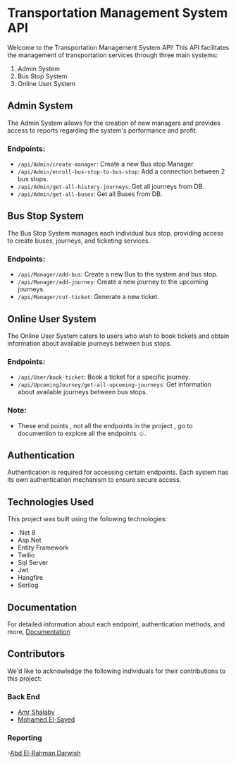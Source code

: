 # Transportation Management System API

Welcome to the Transportation Management System API! This API facilitates the management of transportation services through three main systems:

1. Admin System
2. Bus Stop System
3. Online User System

## Admin System

The Admin System allows for the creation of new managers and provides access to reports regarding the system's performance and profit.

### Endpoints:

- `/api/Admin/create-manager`: Create a new Bus stop Manager
- `/api/Admin/enroll-bus-stop-to-bus-stop`: Add a connection between 2 bus stops.
- `/api/Admin/get-all-history-journeys`: Get all journeys from DB.
- `/api/Admin/get-all-buses`: Get all Buses from DB.

## Bus Stop System

The Bus Stop System manages each individual bus stop, providing access to create buses, journeys, and ticketing services.

### Endpoints:

- `/api/Manager/add-bus`: Create a new Bus to the system and bus stop.
- `/api/Manager/add-journey`: Create a new journey to the upcoming journeys.
- `/api/Manager/cut-ticket`: Generate a new ticket.

## Online User System

The Online User System caters to users who wish to book tickets and obtain information about available journeys between bus stops.

### Endpoints:

- `/api/User/book-ticket`: Book a ticket for a specific journey.
- `/api/UpcomingJourney/get-all-upcoming-journeys`: Get information about available journeys between bus stops.


### Note:
- These end points , not all the endpoints in the project , go to documention to explore all the endpoints ☺️.

## Authentication

Authentication is required for accessing certain endpoints. Each system has its own authentication mechanism to ensure secure access.

## Technologies Used

This project was built using the following technologies:

- .Net 8
- Asp.Net
- Entity Framework
- Twilio
- Sql Server
- Jwt
- Hangfire
- Serilog

## Documentation

For detailed information about each endpoint, authentication methods, and more, [Documentation](http://transportationsystem.somee.com/swagger/index.html)

## Contributors

We'd like to acknowledge the following individuals for their contributions to this project:

### Back End 
- [Amr Shalaby](https://github.com/amr1234567)
- [Mohamed El-Sayed](https://github.com/mhmdelsyd)

### Reporting 
-[Abd El-Rahman Darwish](https://github.com/abdoDarwish)
